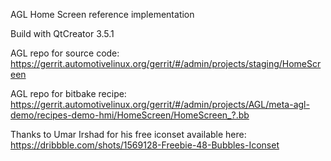 AGL Home Screen reference implementation


Build with QtCreator 3.5.1

AGL repo for source code:
https://gerrit.automotivelinux.org/gerrit/#/admin/projects/staging/HomeScreen

AGL repo for bitbake recipe:
https://gerrit.automotivelinux.org/gerrit/#/admin/projects/AGL/meta-agl-demo/recipes-demo-hmi/HomeScreen/HomeScreen_?.bb


Thanks to Umar Irshad for his free iconset available here:
https://dribbble.com/shots/1569128-Freebie-48-Bubbles-Iconset



